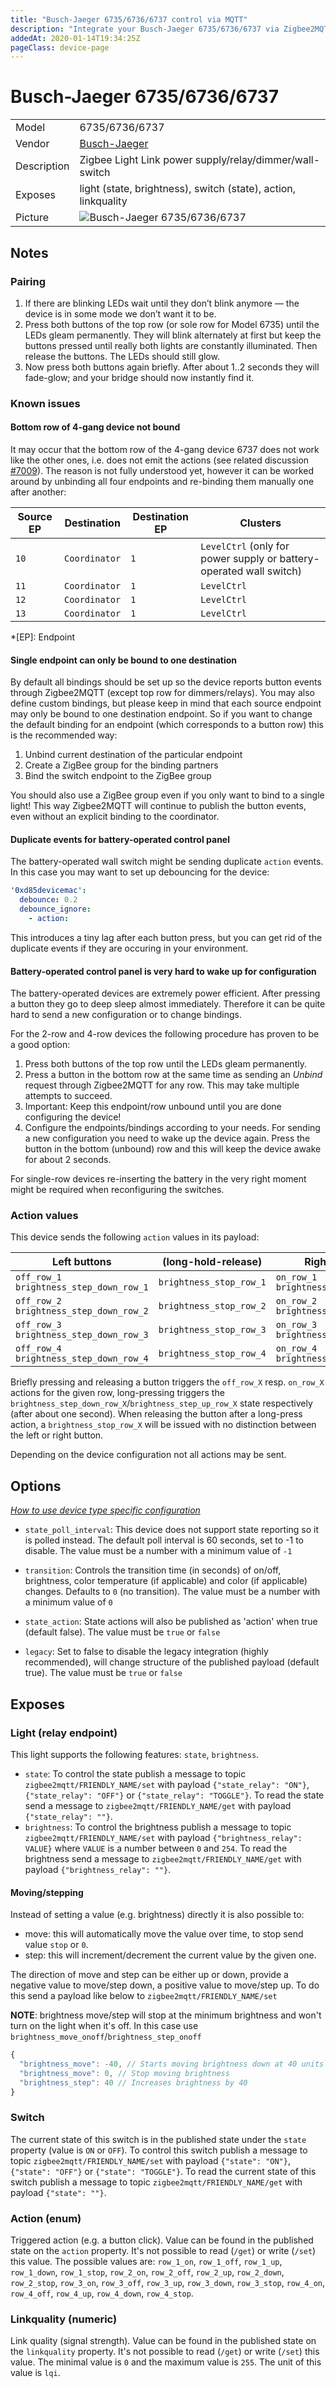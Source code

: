 ```yaml
---
title: "Busch-Jaeger 6735/6736/6737 control via MQTT"
description: "Integrate your Busch-Jaeger 6735/6736/6737 via Zigbee2MQTT with whatever smart home infrastructure you are using without the vendor's bridge or gateway."
addedAt: 2020-01-14T19:34:25Z
pageClass: device-page
---
```


<!-- !!!! -->
<!-- ATTENTION: This file is auto-generated through docgen! -->
<!-- You can only edit the "Notes"-Section between the two comment lines "Notes BEGIN" and "Notes END". -->
<!-- Do not use h1 or h2 heading within "## Notes"-Section. -->
<!-- !!!! -->

# Busch-Jaeger 6735/6736/6737

|     |     |
|-----|-----|
| Model | 6735/6736/6737  |
| Vendor  | [Busch-Jaeger](/supported-devices/#v=Busch-Jaeger)  |
| Description | Zigbee Light Link power supply/relay/dimmer/wall-switch |
| Exposes | light (state, brightness), switch (state), action, linkquality |
| Picture | ![Busch-Jaeger 6735/6736/6737](https://www.zigbee2mqtt.io/images/devices/6735-6736-6737.png) |


<!-- Notes BEGIN: You can edit here. Add "## Notes" headline if not already present. -->
## Notes


### Pairing

1. If there are blinking LEDs wait until they don’t blink anymore — the device is in some mode we don’t want it to be.
2. Press both buttons of the top row (or sole row for Model 6735) until the LEDs gleam permanently. They will blink alternately at first but keep the buttons pressed until really both lights are constantly illuminated. Then release the buttons. The LEDs should still glow.
3. Now press both buttons again briefly. After about 1..2 seconds they will fade-glow; and your bridge should now instantly find it.

### Known issues

#### Bottom row of 4-gang device not bound

It may occur that the bottom row of the 4-gang device 6737 does not work like the other ones, i.e. does not emit the actions (see related discussion [#7009](https://github.com/Koenkk/zigbee2mqtt/discussions/7009)). The reason is not fully understood yet, however it can be worked around by unbinding all four endpoints and re-binding them manually one after another:

| Source EP   | Destination   | Destination EP   | Clusters                                                            |
|-------------|---------------|------------------|---------------------------------------------------------------------|
| `10`        | `Coordinator` | `1`              | `LevelCtrl` (only for power supply or battery-operated wall switch) |
| `11`        | `Coordinator` | `1`              | `LevelCtrl`                                                         |
| `12`        | `Coordinator` | `1`              | `LevelCtrl`                                                         |
| `13`        | `Coordinator` | `1`              | `LevelCtrl`                                                         |

*[EP]: Endpoint

#### Single endpoint can only be bound to one destination

By default all bindings should be set up so the device reports button events through Zigbee2MQTT (except top row for dimmers/relays). You may also define custom bindings, but please keep in mind that each source endpoint may only be bound to one destination endpoint. So if you want to change the default binding for an endpoint (which corresponds to a button row) this is the recommended way:

1. Unbind current destination of the particular endpoint
2. Create a ZigBee group for the binding partners
3. Bind the switch endpoint to the ZigBee group

You should also use a ZigBee group even if you only want to bind to a single light! This way Zigbee2MQTT will continue to publish the button events, even without an explicit binding to the coordinator.

#### Duplicate events for battery-operated control panel

The battery-operated wall switch might be sending duplicate `action` events. In this case you may want to set up debouncing for the device:

```yaml
'0xd85devicemac':
  debounce: 0.2
  debounce_ignore:
    - action:
```

This introduces a tiny lag after each button press, but you can get rid of the duplicate events if they are occuring in your environment.

#### Battery-operated control panel is very hard to wake up for configuration

The battery-operated devices are extremely power efficient. After pressing a button they go to deep sleep almost immediately. Therefore it can be quite hard to send a new configuration or to change bindings.

For the 2-row and 4-row devices the following procedure has proven to be a good option:

1. Press both buttons of the top row until the LEDs gleam permanently.
2. Press a button in the bottom row at the same time as sending an *Unbind* request through Zigbee2MQTT for any row. This may take multiple attempts to succeed.
3. Important: Keep this endpoint/row unbound until you are done configuring the device!
4. Configure the endpoints/bindings according to your needs. For sending a new configuration you need to wake up the device again. Press the button in the bottom (unbound) row and this will keep the device awake for about 2 seconds.

For single-row devices re-inserting the battery in the very right moment might be required when reconfiguring the switches.

### Action values

This device sends the following `action` values in its payload:

| Left buttons                                | (long-hold-release)     | Right buttons                            |
|---------------------------------------------|-------------------------|------------------------------------------|
| `off_row_1`<br>`brightness_step_down_row_1` | `brightness_stop_row_1` | `on_row_1`<br>`brightness_step_up_row_1` |
| `off_row_2`<br>`brightness_step_down_row_2` | `brightness_stop_row_2` | `on_row_2`<br>`brightness_step_up_row_2` |
| `off_row_3`<br>`brightness_step_down_row_3` | `brightness_stop_row_3` | `on_row_3`<br>`brightness_step_up_row_3` |
| `off_row_4`<br>`brightness_step_down_row_4` | `brightness_stop_row_4` | `on_row_4`<br>`brightness_step_up_row_4` |


Briefly pressing and releasing a button triggers the `off_row_X` resp. `on_row_X` actions for the given row, long-pressing triggers the `brightness_step_down_row_X`/`brightness_step_up_row_X` state respectively (after about one second). When releasing the button after a long-press action, a `brightness_stop_row_X` will be issued with no distinction between the left or right button.

Depending on the device configuration not all actions may be sent.
<!-- Notes END: Do not edit below this line -->



## Options
*[How to use device type specific configuration](../guide/configuration/devices-groups.md#specific-device-options)*

* `state_poll_interval`: This device does not support state reporting so it is polled instead. The default poll interval is 60 seconds, set to -1 to disable. The value must be a number with a minimum value of `-1`

* `transition`: Controls the transition time (in seconds) of on/off, brightness, color temperature (if applicable) and color (if applicable) changes. Defaults to `0` (no transition). The value must be a number with a minimum value of `0`

* `state_action`: State actions will also be published as 'action' when true (default false). The value must be `true` or `false`

* `legacy`: Set to false to disable the legacy integration (highly recommended), will change structure of the published payload (default true). The value must be `true` or `false`


## Exposes

### Light (relay endpoint)
This light supports the following features: `state`, `brightness`.
- `state`: To control the state publish a message to topic `zigbee2mqtt/FRIENDLY_NAME/set` with payload `{"state_relay": "ON"}`, `{"state_relay": "OFF"}` or `{"state_relay": "TOGGLE"}`. To read the state send a message to `zigbee2mqtt/FRIENDLY_NAME/get` with payload `{"state_relay": ""}`.
- `brightness`: To control the brightness publish a message to topic `zigbee2mqtt/FRIENDLY_NAME/set` with payload `{"brightness_relay": VALUE}` where `VALUE` is a number between `0` and `254`. To read the brightness send a message to `zigbee2mqtt/FRIENDLY_NAME/get` with payload `{"brightness_relay": ""}`.

#### Moving/stepping
Instead of setting a value (e.g. brightness) directly it is also possible to:
- move: this will automatically move the value over time, to stop send value `stop` or `0`.
- step: this will increment/decrement the current value by the given one.

The direction of move and step can be either up or down, provide a negative value to move/step down, a positive value to move/step up.
To do this send a payload like below to `zigbee2mqtt/FRIENDLY_NAME/set`

**NOTE**: brightness move/step will stop at the minimum brightness and won't turn on the light when it's off. In this case use `brightness_move_onoff`/`brightness_step_onoff`
````js
{
  "brightness_move": -40, // Starts moving brightness down at 40 units per second
  "brightness_move": 0, // Stop moving brightness
  "brightness_step": 40 // Increases brightness by 40
}
````

### Switch 
The current state of this switch is in the published state under the `state` property (value is `ON` or `OFF`).
To control this switch publish a message to topic `zigbee2mqtt/FRIENDLY_NAME/set` with payload `{"state": "ON"}`, `{"state": "OFF"}` or `{"state": "TOGGLE"}`.
To read the current state of this switch publish a message to topic `zigbee2mqtt/FRIENDLY_NAME/get` with payload `{"state": ""}`.

### Action (enum)
Triggered action (e.g. a button click).
Value can be found in the published state on the `action` property.
It's not possible to read (`/get`) or write (`/set`) this value.
The possible values are: `row_1_on`, `row_1_off`, `row_1_up`, `row_1_down`, `row_1_stop`, `row_2_on`, `row_2_off`, `row_2_up`, `row_2_down`, `row_2_stop`, `row_3_on`, `row_3_off`, `row_3_up`, `row_3_down`, `row_3_stop`, `row_4_on`, `row_4_off`, `row_4_up`, `row_4_down`, `row_4_stop`.

### Linkquality (numeric)
Link quality (signal strength).
Value can be found in the published state on the `linkquality` property.
It's not possible to read (`/get`) or write (`/set`) this value.
The minimal value is `0` and the maximum value is `255`.
The unit of this value is `lqi`.


